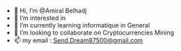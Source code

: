 - 👋 Hi, I’m @Amiral Belhadj
- 👀 I’m interested in 
- 🌱 I’m currently learning informatique in General
- 💞️ I’m looking to collaborate on Cryptocurrencies Mining 
- 📫 my email : Send.Dream87500@gmail.com

<!---
Amiral5Belhadj/Amiral5Belhadj is a ✨ special ✨ repository because its `README.md` (this file) appears on your GitHub profile.
You can click the Preview link to take a look at your changes.
--->
